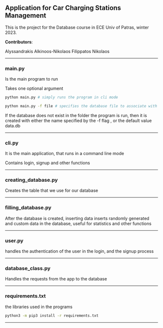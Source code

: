 
## Application for Car Charging Stations Management

This is the project for the Database course in ECE Univ of Patras, winter 2023.

**Contributors**:

Alyssandrakis Alkinoos-Nikolaos
Filippatos Nikolaos

----

### main.py

Is the main program to run 

Takes one optional argument 

```Bash
python main.py # simply runs the program in cli mode 
```


```Bash
python main.py -f file # specifies the database file to associate with the application . Default value : data.db 
```

If the database does not exist in the folder the program is run, then it is created with either the name specified by the -f flag , or the default value data.db 

----

### cli.py

It is the main application, that runs in a command line mode 

Contains login, signup and other functions 

----

### creating_database.py

Creates the table that we use for our database 

----

### filling_database.py

After the database is created, inserting data inserts randomly generated and custom data in the database, useful for statistics and other functions

----

### user.py

handles the authentication of the user in the login, and the signup process 

----

### database_class.py

Handles the requests from the app to the database 

----

### requirements.txt

the libraries used in the programs 

```bash
python3 -m pip3 install -r requirements.txt 
```

----

